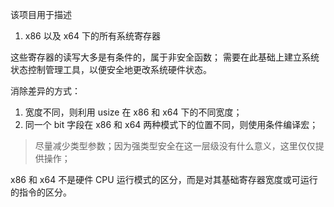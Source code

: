该项目用于描述

1. x86 以及 x64 下的所有系统寄存器

这些寄存器的读写大多是有条件的，属于非安全函数； 需要在此基础上建立系统状态控制管理工具，以便安全地更改系统硬件状态。

消除差异的方式：

1. 宽度不同，则利用 usize 在 x86 和 x64 下的不同宽度；
2. 同一个 bit 字段在 x86 和 x64 两种模式下的位置不同，则使用条件编译宏；

> 尽量减少类型参数；因为强类型安全在这一层级没有什么意义，这里仅仅提供操作；

x86 和 x64 不是硬件 CPU 运行模式的区分，而是对其基础寄存器宽度或可运行的指令的区分。

